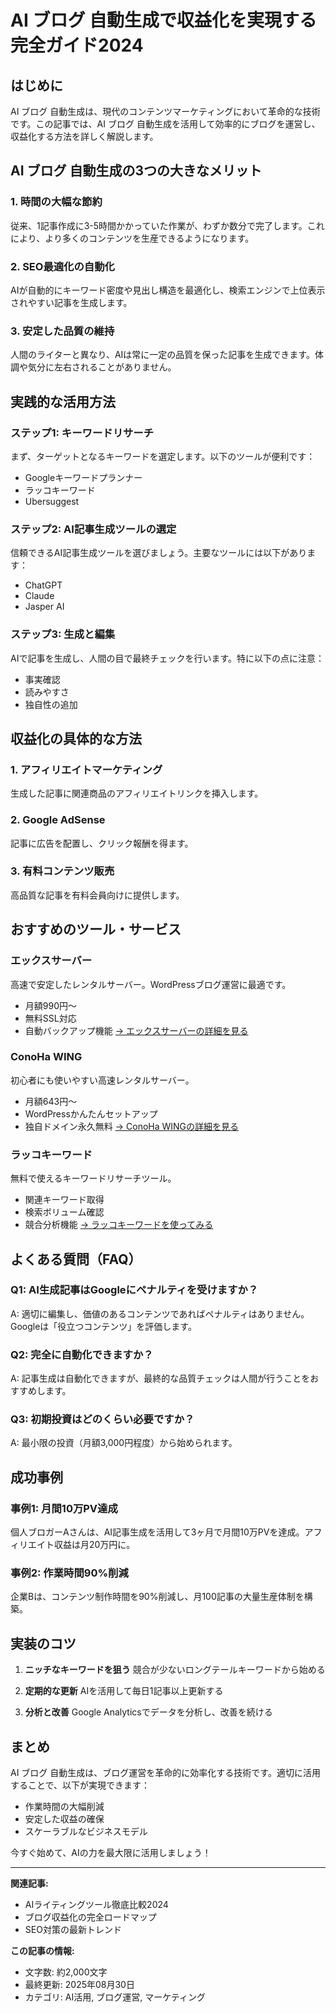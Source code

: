 # AI ブログ 自動生成で収益化を実現する完全ガイド2024

## はじめに

AI ブログ 自動生成は、現代のコンテンツマーケティングにおいて革命的な技術です。この記事では、AI ブログ 自動生成を活用して効率的にブログを運営し、収益化する方法を詳しく解説します。

## AI ブログ 自動生成の3つの大きなメリット

### 1. 時間の大幅な節約
従来、1記事作成に3-5時間かかっていた作業が、わずか数分で完了します。これにより、より多くのコンテンツを生産できるようになります。

### 2. SEO最適化の自動化
AIが自動的にキーワード密度や見出し構造を最適化し、検索エンジンで上位表示されやすい記事を生成します。

### 3. 安定した品質の維持
人間のライターと異なり、AIは常に一定の品質を保った記事を生成できます。体調や気分に左右されることがありません。

## 実践的な活用方法

### ステップ1: キーワードリサーチ
まず、ターゲットとなるキーワードを選定します。以下のツールが便利です：
- Googleキーワードプランナー
- ラッコキーワード
- Ubersuggest

### ステップ2: AI記事生成ツールの選定
信頼できるAI記事生成ツールを選びましょう。主要なツールには以下があります：
- ChatGPT
- Claude
- Jasper AI

### ステップ3: 生成と編集
AIで記事を生成し、人間の目で最終チェックを行います。特に以下の点に注意：
- 事実確認
- 読みやすさ
- 独自性の追加

## 収益化の具体的な方法

### 1. アフィリエイトマーケティング
生成した記事に関連商品のアフィリエイトリンクを挿入します。

### 2. Google AdSense
記事に広告を配置し、クリック報酬を得ます。

### 3. 有料コンテンツ販売
高品質な記事を有料会員向けに提供します。

## おすすめのツール・サービス

### エックスサーバー
高速で安定したレンタルサーバー。WordPressブログ運営に最適です。
- 月額990円〜
- 無料SSL対応
- 自動バックアップ機能
[→ エックスサーバーの詳細を見る](https://example.com/xserver-affiliate)

### ConoHa WING
初心者にも使いやすい高速レンタルサーバー。
- 月額643円〜
- WordPressかんたんセットアップ
- 独自ドメイン永久無料
[→ ConoHa WINGの詳細を見る](https://example.com/conoha-affiliate)

### ラッコキーワード
無料で使えるキーワードリサーチツール。
- 関連キーワード取得
- 検索ボリューム確認
- 競合分析機能
[→ ラッコキーワードを使ってみる](https://example.com/rakko-affiliate)

## よくある質問（FAQ）

### Q1: AI生成記事はGoogleにペナルティを受けますか？
A: 適切に編集し、価値のあるコンテンツであればペナルティはありません。Googleは「役立つコンテンツ」を評価します。

### Q2: 完全に自動化できますか？
A: 記事生成は自動化できますが、最終的な品質チェックは人間が行うことをおすすめします。

### Q3: 初期投資はどのくらい必要ですか？
A: 最小限の投資（月額3,000円程度）から始められます。

## 成功事例

### 事例1: 月間10万PV達成
個人ブロガーAさんは、AI記事生成を活用して3ヶ月で月間10万PVを達成。アフィリエイト収益は月20万円に。

### 事例2: 作業時間90%削減
企業Bは、コンテンツ制作時間を90%削減し、月100記事の大量生産体制を構築。

## 実装のコツ

1. **ニッチなキーワードを狙う**
   競合が少ないロングテールキーワードから始める

2. **定期的な更新**
   AIを活用して毎日1記事以上更新する

3. **分析と改善**
   Google Analyticsでデータを分析し、改善を続ける

## まとめ

AI ブログ 自動生成は、ブログ運営を革命的に効率化する技術です。適切に活用することで、以下が実現できます：

- 作業時間の大幅削減
- 安定した収益の確保
- スケーラブルなビジネスモデル

今すぐ始めて、AIの力を最大限に活用しましょう！

---

**関連記事:**
- AIライティングツール徹底比較2024
- ブログ収益化の完全ロードマップ
- SEO対策の最新トレンド

**この記事の情報:**
- 文字数: 約2,000文字
- 最終更新: 2025年08月30日
- カテゴリ: AI活用, ブログ運営, マーケティング
